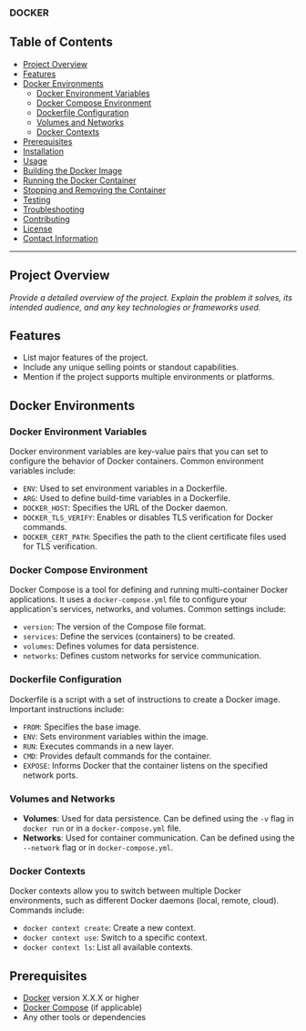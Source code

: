 ### DOCKER

## **Table of Contents**

- [Project Overview](#project-overview)
- [Features](#features)
- [Docker Environments](#docker-environments)
  - [Docker Environment Variables](#docker-environment-variables)
  - [Docker Compose Environment](#docker-compose-environment)
  - [Dockerfile Configuration](#dockerfile-configuration)
  - [Volumes and Networks](#volumes-and-networks)
  - [Docker Contexts](#docker-contexts)
- [Prerequisites](#prerequisites)
- [Installation](#installation)
- [Usage](#usage)
- [Building the Docker Image](#building-the-docker-image)
- [Running the Docker Container](#running-the-docker-container)
- [Stopping and Removing the Container](#stopping-and-removing-the-container)
- [Testing](#testing)
- [Troubleshooting](#troubleshooting)
- [Contributing](#contributing)
- [License](#license)
- [Contact Information](#contact-information)

---

## **Project Overview**

*Provide a detailed overview of the project. Explain the problem it solves, its intended audience, and any key technologies or frameworks used.*

## **Features**

- List major features of the project.
- Include any unique selling points or standout capabilities.
- Mention if the project supports multiple environments or platforms.

## **Docker Environments**

### **Docker Environment Variables**

Docker environment variables are key-value pairs that you can set to configure the behavior of Docker containers. Common environment variables include:

- `ENV`: Used to set environment variables in a Dockerfile.
- `ARG`: Used to define build-time variables in a Dockerfile.
- `DOCKER_HOST`: Specifies the URL of the Docker daemon.
- `DOCKER_TLS_VERIFY`: Enables or disables TLS verification for Docker commands.
- `DOCKER_CERT_PATH`: Specifies the path to the client certificate files used for TLS verification.

### **Docker Compose Environment**

Docker Compose is a tool for defining and running multi-container Docker applications. It uses a `docker-compose.yml` file to configure your application's services, networks, and volumes. Common settings include:

- `version`: The version of the Compose file format.
- `services`: Define the services (containers) to be created.
- `volumes`: Defines volumes for data persistence.
- `networks`: Defines custom networks for service communication.

### **Dockerfile Configuration**

Dockerfile is a script with a set of instructions to create a Docker image. Important instructions include:

- `FROM`: Specifies the base image.
- `ENV`: Sets environment variables within the image.
- `RUN`: Executes commands in a new layer.
- `CMD`: Provides default commands for the container.
- `EXPOSE`: Informs Docker that the container listens on the specified network ports.

### **Volumes and Networks**

- **Volumes**: Used for data persistence. Can be defined using the `-v` flag in `docker run` or in a `docker-compose.yml` file.
- **Networks**: Used for container communication. Can be defined using the `--network` flag or in `docker-compose.yml`.

### **Docker Contexts**

Docker contexts allow you to switch between multiple Docker environments, such as different Docker daemons (local, remote, cloud). Commands include:

- `docker context create`: Create a new context.
- `docker context use`: Switch to a specific context.
- `docker context ls`: List all available contexts.

## **Prerequisites**

- [Docker](https://www.docker.com/) version X.X.X or higher
- [Docker Compose](https://docs.docker.com/compose/) (if applicable)
- Any other tools or dependencies

